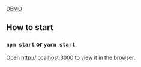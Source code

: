 <a href="https://bs.hiepnguyen.site/">DEMO</a>

## How to start
### `npm start` or `yarn start`
Open [http://localhost:3000](http://localhost:8001) to view it in the browser.
